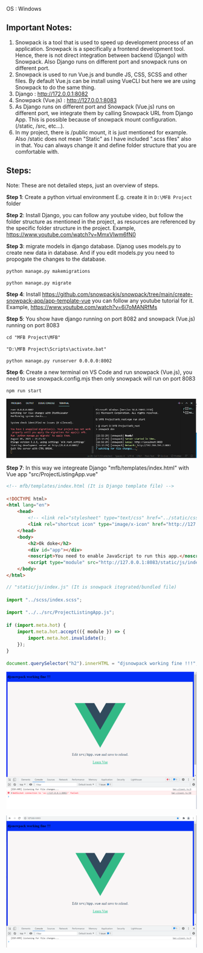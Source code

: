 OS : Windows

## Important Notes:

1. Snowpack is a tool that is used to speed up development process of an application. Snowpack is a specifically a frontend development tool. Hence, there is not direct integration between backend (Django) with Snowpack. Also Django runs on different port and snowpack runs on different port.
2. Snowpack is used to run Vue.js and bundle JS, CSS, SCSS and other files. By default Vue.js can be install using VueCLI but here we are using Snowpack to do the same thing.
3. Django : http://172.0.0.1:8082
4. Snowpack (Vue.js) : http://127.0.0.1:8083
5. As Django runs on different port and Snowpack (Vue.js) runs on different port, we integrate them by calling Snowpack URL from Django App. This is possible because of snowpack mount configuration. (/static, /src, etc...). 
6. In my project, there is /public mount, it is just mentioned for example. Also /static does not mean "Static" as I have included ".scss files" also in that. You can always change it and define folder structure that you are comfortable with.


## Steps: 
Note: These are not detailed steps, just an overview of steps.

**Step 1**: Create a python virtual environment
E.g. create it in `D:\MFB Project` folder

**Step 2**: Install Django, you can follow any youtube video, but follow the folder structure as mentioned in the project, as resources are referenced by the specific folder structure in the project. Example, https://www.youtube.com/watch?v=MmxVlwm6fN0

**Step 3**: migrate models in django database. Djanog uses models.py to create new data in database. And if you edit models.py you need to propogate the changes to the database.

`python manage.py makemigrations`

`python manage.py migrate`

**Step 4**: Install https://github.com/snowpackjs/snowpack/tree/main/create-snowpack-app/app-template-vue you can follow any youtube tutorial for it. Example, https://www.youtube.com/watch?v=6i7oMANRfMs

**Step 5**: You show have django running on port 8082 and snowpack (Vue.js) running on port 8083

`cd "MFB Project\MFB"`

`"D:\MFB Project\Scripts\activate.bat"`

`python manage.py runserver 0.0.0.0:8002`

**Step 6**: Create a new terminal on VS Code and run snowpack (Vue.js), you need to use snowpack.config.mjs then only snowpack will run on port 8083

`npm run start`

![Django and Snowpack (Vue.js) on different port](2.PNG)

**Step 7**: In this way we integreate Django "mfb/templates/index.html" with Vue app "src/ProjectListingApp.vue"

```html
<!-- mfb/templates/index.html (It is Django template file) --> 

<!DOCTYPE html>
<html lang="en">
    <head>
        <!-- <link rel="stylesheet" type="text/css" href="../static/css/index.css" /> -->
        <link rel="shortcut icon" type="image/x-icon" href="http://127.0.0.1:8083/public/favicon.ico" />
    </head>
    <body>
        <h2>Ok doke</h2>
        <div id="app"></div>
        <noscript>You need to enable JavaScript to run this app.</noscript>
        <script type="module" src="http://127.0.0.1:8083/static/js/index.js"></script>
    </body>
</html>

```

```js
// "static/js/index.js" (It is snowpack itegrated/bundled file)

import "../scss/index.scss";

import "../../src/ProjectListingApp.js";

if (import.meta.hot) {
    import.meta.hot.accept(({ module }) => {
        import.meta.hot.invalidate();
    });
}

document.querySelector("h2").innerHTML = "djsnowpack working fine !!!";

```


![Django and Vue Successful Integration](1.PNG)

![Snowpack Server](3.PNG)
